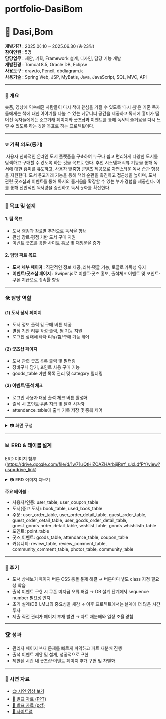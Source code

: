 # portfolio-DasiBom

# 🌸 Dasi,Bom

**개발기간** : ﻿2025.06.10 ~ 2025.06.30 (총 23일)  
**참여인원** : 5명  
**담당업무** : ﻿제안, 기획, Framework 설계, 디자인, 담당 기능 개발  
**개발환경** : Tomcat 8.5, Oracle DB, Eclipse  
**사용도구** : ﻿draw.io, Pencil, dbdiagram.io  
**사용기술** : ﻿Spring Web, JSP, MyBatis, Java, JavaScript, SQL, MVC, API  

---

### 📖 개요
 ﻿숏폼, 영상에 익숙해진 사람들이 다시 책에 관심을 가질 수 있도록 ‘다시 봄’은 기존 독자들에게는 책에 대한 이야기를 나눌 수 있는 커뮤니티 공간을 제공하고 독서에 흥미가 떨어진 독자들에게는 중고거래 페이지와 굿즈샵과 이벤트를 통해 독서의 즐거움을 다시 느낄 수 있도록 하는 것을 목표로 하는 프로젝트이다.  

---

### 💡 기획 의도(동기)
﻿ 사용자 친화적인 온라인 도서 플랫폼을 구축하여 누구나 쉽고 편리하게 다양한 도서를 탐색하고 구매할 수 있도록 하는 것을 목표로 한다. 추천 시스템과 리뷰 기능을 통해 독서에 대한 흥미를 유도하고, 사용자 맞춤형 콘텐츠 제공으로 자연스러운 독서 습관 형성을 지원한다. 도서 중고거래 기능을 통해 책의 순환을 촉진하고 접근성을 높이며, 도서 관련 굿즈샵과 이벤트를 통해 독서의 즐거움을 확장할 수 있는 부가 경험을 제공한다. 이를 통해 전반적인 독서량을 증진하고 독서 문화를 확산한다.


---

### 🎯 목표 및 설계
#### 1. 팀 목표
- 도서 랭킹과 장르별 추천으로 독서율 향상
- 관심 장르·평점 기반 도서 구매 지원  
- 이벤트·굿즈를 통한 사이트 홍보 및 재방문율 증가 

#### 2. 담당 파트 목표
- **도서 세부 페이지** : 직관적인 정보 제공, 리뷰·댓글 기능, 토글로 가독성 유지 
- **이벤트/굿즈샵 페이지** : Swiper.js로 이벤트·굿즈 홍보, 출석체크 이벤트 및 포인트·쿠폰 지급으로 접속률 향상 

---

### 🛠️ 담당 역할
#### (1) 도서 상세 페이지
- 도서 정보 출력 및 구매 버튼 제공
- 별점 기반 리뷰 작성·출력, 찜 기능 지원
- 로그인 상태에 따라 리뷰/찜/구매 기능 제어

#### (2) 굿즈샵 페이지
- 도서 관련 굿즈 목록 출력 및 필터링
- 장바구니 담기, 포인트 사용 구매 기능
- goods_table 기반 목록 관리 및 category 필터링 

#### (3) 이벤트/출석 체크
- 로그인 사용자 대상 출석 체크 버튼 활성화
- 출석 시 포인트·쿠폰 지급 및 달력 시각화
- attendance_table에 출석 기록 저장 및 중복 제어

---

<details>
<summary>📷 화면 구성</summary>

![지갑 페이지](./images/wallet.png)  
![포인트 관리](./images/point.png)  
![나무 키우기](./images/tree.png)  

</details>


---
### 📊 ERD & 테이블 설계
ERD 이미지 첨부 (https://drive.google.com/file/d/1w71uiQtHlZOAZHArbiijRmf_rJxLdfPY/view?usp=drive_link)

<details>
<summary>📷 ERD 이미지 더보기</summary>
  
<img width="2429" height="1409" alt="ERD" src="https://github.com/user-attachments/assets/d770190d-1c78-403a-a2d4-32aea779f2e1" />


</details>

**주요 테이블** :
- ﻿사용자/인증: user_table, user_coupon_table
- 도서(중고 도서): book_table, used_book_table
- 주문: user_order_table, user_order_detail_table, guest_order_table, guest_order_detail_table, user_goods_order_detail_table, guest_goods_order_detail_table, wishlist_table, goods_whishlisth_table 
- 포인트: point_table
- 굿즈,이벤트: goods_table, attendance_table, coupon_table
- 커뮤니티: review_table, review_comment_table, community_comment_table, photos_table, community_table

---

### 📌 후기
- 도서 상세보기 페이지 버튼 CSS 충돌 문제 해결 → 버튼마다 별도 class 지정 필요성 학습
- 출석 이벤트 구현 시 쿠폰 미지급 오류 해결 → DB 설계 단계에서 sequence number 필요성 인지
- 초기 설계(DB·UML)의 중요성을 체감 → 이후 프로젝트에서는 설계에 더 많은 시간 투자
- 제출 직전 관리자 페이지 부재 발견 → 파트 재분배와 일정 조율 경험

---

### 🏆 성과
- 관리자 페이지 부재 문제를 빠르게 파악하고 파트 재분배 진행
- 출석 이벤트 제안 및 설계, 성공적으로 구현
- 제한된 시간 내 굿즈샵·이벤트 페이지 추가 구현 및 차별화

---

### 🎥 시연 자료
- [📺 시연 영상 보기](https://drive.google.com/file/d/1pIk7VF6Yq5ruwVTl7RSlTIRkIgqB7VIe/view?usp=drive_link)  
- [📑 발표 자료 (PPT)](https://docs.google.com/presentation/d/1s9zOqIuhEfhk62CTuS1FbKntk4OZQXs8/edit?usp=drive_link&ouid=115939005204624444347&rtpof=true&sd=true)
- [📑 발표 자료 (pdf)](https://drive.google.com/file/d/1YdbwpTnCDHDKLhtmtihu2GvQgdYsxXvu/view?usp=drive_link)
- [📑 사이트맵](https://drive.google.com/file/d/1oemhnf1p7zDzyH_jC-ZArEcNbIdBa-KX/view?usp=drive_link)
